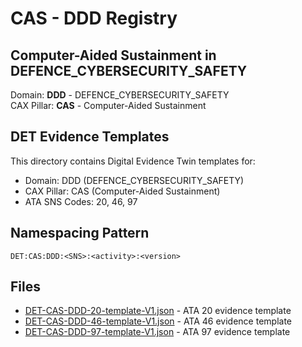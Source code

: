# CAS - DDD Registry

## Computer-Aided Sustainment in DEFENCE_CYBERSECURITY_SAFETY

Domain: **DDD** - DEFENCE_CYBERSECURITY_SAFETY  
CAX Pillar: **CAS** - Computer-Aided Sustainment

## DET Evidence Templates

This directory contains Digital Evidence Twin templates for:
- Domain: DDD (DEFENCE_CYBERSECURITY_SAFETY)
- CAX Pillar: CAS (Computer-Aided Sustainment)
- ATA SNS Codes: 20, 46, 97

## Namespacing Pattern
```
DET:CAS:DDD:<SNS>:<activity>:<version>
```

## Files
- [DET-CAS-DDD-20-template-V1.json](DET-CAS-DDD-20-template-V1.json) - ATA 20 evidence template
- [DET-CAS-DDD-46-template-V1.json](DET-CAS-DDD-46-template-V1.json) - ATA 46 evidence template
- [DET-CAS-DDD-97-template-V1.json](DET-CAS-DDD-97-template-V1.json) - ATA 97 evidence template
